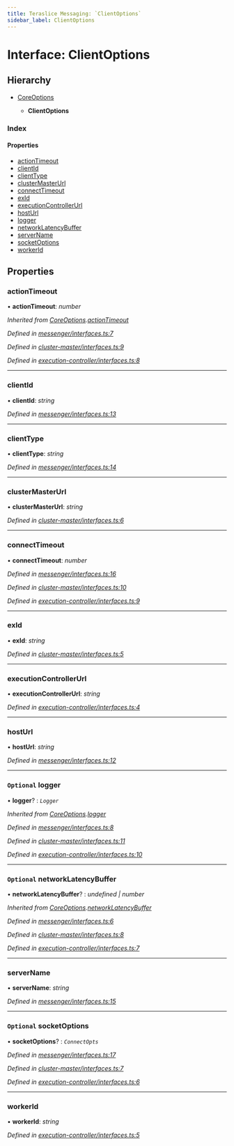 ```yaml
---
title: Teraslice Messaging: `ClientOptions`
sidebar_label: ClientOptions
---
```


# Interface: ClientOptions

## Hierarchy

* [CoreOptions](coreoptions.md)

  * **ClientOptions**

### Index

#### Properties

* [actionTimeout](clientoptions.md#actiontimeout)
* [clientId](clientoptions.md#clientid)
* [clientType](clientoptions.md#clienttype)
* [clusterMasterUrl](clientoptions.md#clustermasterurl)
* [connectTimeout](clientoptions.md#connecttimeout)
* [exId](clientoptions.md#exid)
* [executionControllerUrl](clientoptions.md#executioncontrollerurl)
* [hostUrl](clientoptions.md#hosturl)
* [logger](clientoptions.md#optional-logger)
* [networkLatencyBuffer](clientoptions.md#optional-networklatencybuffer)
* [serverName](clientoptions.md#servername)
* [socketOptions](clientoptions.md#optional-socketoptions)
* [workerId](clientoptions.md#workerid)

## Properties

###  actionTimeout

• **actionTimeout**: *number*

*Inherited from [CoreOptions](coreoptions.md).[actionTimeout](coreoptions.md#actiontimeout)*

*Defined in [messenger/interfaces.ts:7](https://github.com/terascope/teraslice/blob/9dc0f8b8/packages/teraslice-messaging/src/messenger/interfaces.ts#L7)*

*Defined in [cluster-master/interfaces.ts:9](https://github.com/terascope/teraslice/blob/9dc0f8b8/packages/teraslice-messaging/src/cluster-master/interfaces.ts#L9)*

*Defined in [execution-controller/interfaces.ts:8](https://github.com/terascope/teraslice/blob/9dc0f8b8/packages/teraslice-messaging/src/execution-controller/interfaces.ts#L8)*

___

###  clientId

• **clientId**: *string*

*Defined in [messenger/interfaces.ts:13](https://github.com/terascope/teraslice/blob/9dc0f8b8/packages/teraslice-messaging/src/messenger/interfaces.ts#L13)*

___

###  clientType

• **clientType**: *string*

*Defined in [messenger/interfaces.ts:14](https://github.com/terascope/teraslice/blob/9dc0f8b8/packages/teraslice-messaging/src/messenger/interfaces.ts#L14)*

___

###  clusterMasterUrl

• **clusterMasterUrl**: *string*

*Defined in [cluster-master/interfaces.ts:6](https://github.com/terascope/teraslice/blob/9dc0f8b8/packages/teraslice-messaging/src/cluster-master/interfaces.ts#L6)*

___

###  connectTimeout

• **connectTimeout**: *number*

*Defined in [messenger/interfaces.ts:16](https://github.com/terascope/teraslice/blob/9dc0f8b8/packages/teraslice-messaging/src/messenger/interfaces.ts#L16)*

*Defined in [cluster-master/interfaces.ts:10](https://github.com/terascope/teraslice/blob/9dc0f8b8/packages/teraslice-messaging/src/cluster-master/interfaces.ts#L10)*

*Defined in [execution-controller/interfaces.ts:9](https://github.com/terascope/teraslice/blob/9dc0f8b8/packages/teraslice-messaging/src/execution-controller/interfaces.ts#L9)*

___

###  exId

• **exId**: *string*

*Defined in [cluster-master/interfaces.ts:5](https://github.com/terascope/teraslice/blob/9dc0f8b8/packages/teraslice-messaging/src/cluster-master/interfaces.ts#L5)*

___

###  executionControllerUrl

• **executionControllerUrl**: *string*

*Defined in [execution-controller/interfaces.ts:4](https://github.com/terascope/teraslice/blob/9dc0f8b8/packages/teraslice-messaging/src/execution-controller/interfaces.ts#L4)*

___

###  hostUrl

• **hostUrl**: *string*

*Defined in [messenger/interfaces.ts:12](https://github.com/terascope/teraslice/blob/9dc0f8b8/packages/teraslice-messaging/src/messenger/interfaces.ts#L12)*

___

### `Optional` logger

• **logger**? : *`Logger`*

*Inherited from [CoreOptions](coreoptions.md).[logger](coreoptions.md#optional-logger)*

*Defined in [messenger/interfaces.ts:8](https://github.com/terascope/teraslice/blob/9dc0f8b8/packages/teraslice-messaging/src/messenger/interfaces.ts#L8)*

*Defined in [cluster-master/interfaces.ts:11](https://github.com/terascope/teraslice/blob/9dc0f8b8/packages/teraslice-messaging/src/cluster-master/interfaces.ts#L11)*

*Defined in [execution-controller/interfaces.ts:10](https://github.com/terascope/teraslice/blob/9dc0f8b8/packages/teraslice-messaging/src/execution-controller/interfaces.ts#L10)*

___

### `Optional` networkLatencyBuffer

• **networkLatencyBuffer**? : *undefined | number*

*Inherited from [CoreOptions](coreoptions.md).[networkLatencyBuffer](coreoptions.md#optional-networklatencybuffer)*

*Defined in [messenger/interfaces.ts:6](https://github.com/terascope/teraslice/blob/9dc0f8b8/packages/teraslice-messaging/src/messenger/interfaces.ts#L6)*

*Defined in [cluster-master/interfaces.ts:8](https://github.com/terascope/teraslice/blob/9dc0f8b8/packages/teraslice-messaging/src/cluster-master/interfaces.ts#L8)*

*Defined in [execution-controller/interfaces.ts:7](https://github.com/terascope/teraslice/blob/9dc0f8b8/packages/teraslice-messaging/src/execution-controller/interfaces.ts#L7)*

___

###  serverName

• **serverName**: *string*

*Defined in [messenger/interfaces.ts:15](https://github.com/terascope/teraslice/blob/9dc0f8b8/packages/teraslice-messaging/src/messenger/interfaces.ts#L15)*

___

### `Optional` socketOptions

• **socketOptions**? : *`ConnectOpts`*

*Defined in [messenger/interfaces.ts:17](https://github.com/terascope/teraslice/blob/9dc0f8b8/packages/teraslice-messaging/src/messenger/interfaces.ts#L17)*

*Defined in [cluster-master/interfaces.ts:7](https://github.com/terascope/teraslice/blob/9dc0f8b8/packages/teraslice-messaging/src/cluster-master/interfaces.ts#L7)*

*Defined in [execution-controller/interfaces.ts:6](https://github.com/terascope/teraslice/blob/9dc0f8b8/packages/teraslice-messaging/src/execution-controller/interfaces.ts#L6)*

___

###  workerId

• **workerId**: *string*

*Defined in [execution-controller/interfaces.ts:5](https://github.com/terascope/teraslice/blob/9dc0f8b8/packages/teraslice-messaging/src/execution-controller/interfaces.ts#L5)*

